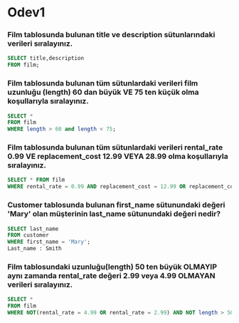 # Odev1

### Film tablosunda bulunan title ve description sütunlarındaki verileri sıralayınız.
~~~sql
SELECT title,description 
FROM film;
~~~
### Film tablosunda bulunan tüm sütunlardaki verileri film uzunluğu (length) 60 dan büyük VE 75 ten küçük olma koşullarıyla sıralayınız.
~~~sql
SELECT * 
FROM film 
WHERE length > 60 and length < 75;
~~~
### Film tablosunda bulunan tüm sütunlardaki verileri rental_rate 0.99 VE replacement_cost 12.99 VEYA 28.99 olma koşullarıyla sıralayınız.
~~~sql
SELECT * FROM film 
WHERE rental_rate = 0.99 AND replacement_cost = 12.99 OR replacement_cost = 28.99;
~~~
### Customer tablosunda bulunan first_name sütunundaki değeri 'Mary' olan müşterinin last_name sütunundaki değeri nedir?
~~~sql
SELECT last_name 
FROM customer 
WHERE first_name = 'Mary';
Last_name : Smith
~~~
### Film tablosundaki uzunluğu(length) 50 ten büyük OLMAYIP aynı zamanda rental_rate değeri 2.99 veya 4.99 OLMAYAN verileri sıralayınız.
~~~sql
SELECT * 
FROM film 
WHERE NOT(rental_rate = 4.99 OR rental_rate = 2.99) AND NOT length > 50;